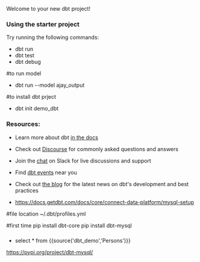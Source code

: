 Welcome to your new dbt project!

### Using the starter project

Try running the following commands:
- dbt run
- dbt test
- dbt debug

#to run model
- dbt run --model ajay_output

#to install dbt prject
- dbt init demo_dbt


### Resources:
- Learn more about dbt [in the docs](https://docs.getdbt.com/docs/introduction)
- Check out [Discourse](https://discourse.getdbt.com/) for commonly asked questions and answers
- Join the [chat](https://community.getdbt.com/) on Slack for live discussions and support
- Find [dbt events](https://events.getdbt.com) near you
- Check out [the blog](https://blog.getdbt.com/) for the latest news on dbt's development and best practices


- https://docs.getdbt.com/docs/core/connect-data-platform/mysql-setup


#file location
~/.dbt/profiles.yml

#first time
pip install dbt-core
pip install dbt-mysql

### 
- select * from {{source('dbt_demo','Persons')}}



https://pypi.org/project/dbt-mysql/